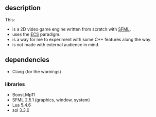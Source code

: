 ## description

This:

- is a 2D video game engine written from scratch with [SFML](https://www.sfml-dev.org/).
- uses the [ECS](https://en.wikipedia.org/wiki/Entity_component_system) paradigm.
- is a way for me to experiment with some C++ features along the way.
- is not made with external audience in mind.

## dependencies

- Clang (for the warnings)

### libraries

- Boost.Mp11
- SFML 2.5.1 (graphics, window, system)
- Lua 5.4.6
- sol 3.3.0
